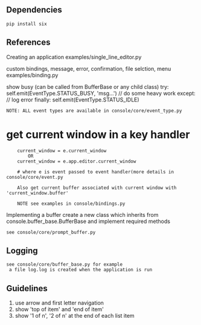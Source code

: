 Dependencies
------------
    pip install six


References
----------

Creating an application
    examples/single_line_editor.py

custom bindings, message, error, confirmation, file selction, menu
    examples/binding.py

show busy (can be called from BufferBase or any child class)
    try:
        self.emit(EventType.STATUS_BUSY, 'msg...')
        // do some heavy work
    except:
        // log error
    finally:
        self.emit(EventType.STATUS_IDLE)

    NOTE: ALL event types are available in console/core/event_type.py

# get current window in a key handler
        current_window = e.current_window
            OR
        current_window = e.app.editor.current_window

        # where e is event passed to event handler(more details in console/core/event.py

        Also get current buffer associated with current window with 'current_window.buffer'

        NOTE see examples in console/bindings.py

Implementing a buffer
    create a new class which inherits from console.buffer_base.BufferBase and implement required methods

    see console/core/prompt_buffer.py

Logging
-------
    see console/core/buffer_base.py for example
     a file log.log is created when the application is run

Guidelines
----------

1. use arrow and first letter navigation
2. show 'top of item' and 'end of item'
3. show '1 of n', '2 of n' at the end of each list item

